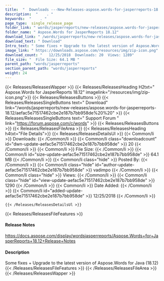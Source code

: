 ```yaml
---
title:  "  Downloads ---New-Releases-aspose.words-for-jasperreports-18.12 . " 
description:  "    . " 
keywords:  "    . " 
page_type:  single_release_page
folder_link: " words/jasperreports/new-releases/aspose.words-for-jasperreports-18.12/"
folder_name: " Aspose.Words for JasperReports 18.12"
download_link: " /words/jasperreports/new-releases/aspose.words-for-jasperreports-18.12/aefac5e71517462cbe2e187b7bb958de"
download_text: " Download"
Intro_text: " Some fixes + Upgrade to the latest version of Aspose.Words for Java (18.12)"
image_link: " https://downloads.aspose.com/resources/img/zip-icon.png"
download_count: "   12/25/2018  Downloads: 20  Views: 1289"
file_size: "  File Size: 64.1 MB "
parent_path: "words/jasperreports"
section_parent_path: "words/jasperreports"
weight: 24 
---
```


{{< Releases/ReleasesWapper >}}
  {{< Releases/ReleasesHeading H2txt=" Aspose.Words for JasperReports 18.12" imagelink="/resources/img/zip-icon.png">}}
  {{< Releases/ReleasesButtons >}}
    {{< Releases/ReleasesSingleButtons text=" Download" link="/words/jasperreports/new-releases/aspose.words-for-jasperreports-18.12/aefac5e71517462cbe2e187b7bb958de%20%20" >}}
    {{< Releases/ReleasesSingleButtons text=" Support Forum " link="https://forum.aspose.com/c/words" >}}
  {{< Releases/ReleasesButtons >}}
  {{< Releases/ReleasesFileArea >}}
    {{< Releases/ReleasesHeading h4txt="File Details">}}
    {{< Releases/ReleasesDetailsUl >}}
            {{< Common/li  >}} Downloads: {{< /Common/li >}} 
      {{< Common/li class="downloadcount" id="dwn-update-aefac5e71517462cbe2e187b7bb958de" >}} 20 {{< /Common/li >}} 
      {{< Common/li  >}} File Size: {{< /Common/li >}} 
      {{< Common/li id="size-update-aefac5e71517462cbe2e187b7bb958de" >}} 64.1 MB {{< /Common/li >}} 
      {{< Common/li  class="hide" >}} Posted By: {{< /Common/li >}} 
      {{< Common/li class="hide" id="author-update-aefac5e71517462cbe2e187b7bb958de" >}} vadimpo {{< /Common/li >}} 
      {{< Common/li class="hide"  >}} Views: {{< /Common/li >}} 
      {{< Common/li class="hide" id="view-update-aefac5e71517462cbe2e187b7bb958de" >}} 1290 {{< /Common/li >}} 
      {{< Common/li  >}} Date Added: {{< /Common/li >}} 
      {{< Common/li id="added-update-aefac5e71517462cbe2e187b7bb958de" >}} 12/25/2018 {{< /Common/li >}} 

    {{< /Releases/ReleasesDetailsUl >}}

  {{< Releases/ReleasesFileFeatures >}}
      <h4>Release Notes</h4><div><a href="https://docs.aspose.com/display/wordsjasperreports/Aspose.Words+for+JasperReports+18.12+Release+Notes">https://docs.aspose.com/display/wordsjasperreports/Aspose.Words+for+JasperReports+18.12+Release+Notes</a></div><h4>Description</h4><div class="HTMLDescription">Some fixes + Upgrade to the latest version of Aspose.Words for Java (18.12)</div>
  {{< /Releases/ReleasesFileFeatures >}}
 {{< /Releases/ReleasesFileArea >}}
{{< /Releases/ReleasesWapper >}}


